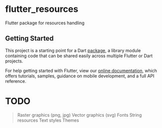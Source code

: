 # flutter_resources
Flutter package for resources handling

## Getting Started

This project is a starting point for a Dart
[package](https://flutter.dev/developing-packages/),
a library module containing code that can be shared easily across
multiple Flutter or Dart projects.

For help getting started with Flutter, view our 
[online documentation](https://flutter.dev/docs), which offers tutorials, 
samples, guidance on mobile development, and a full API reference.

# TODO
> Raster graphics (png, jpg)
> Vector graphics (svg)
> Fonts
> String resources
> Text styles
> Themes
